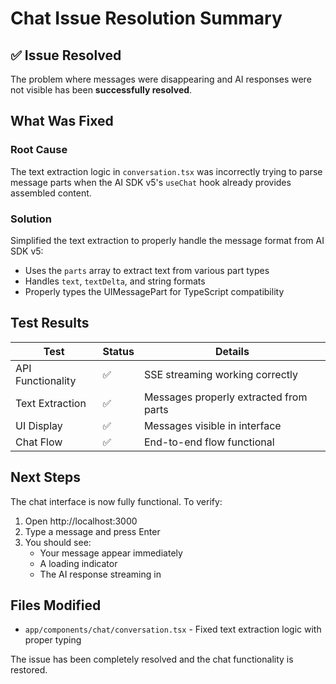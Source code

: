 # Chat Issue Resolution Summary

## ✅ Issue Resolved

The problem where messages were disappearing and AI responses were not visible has been **successfully resolved**.

## What Was Fixed

### Root Cause
The text extraction logic in `conversation.tsx` was incorrectly trying to parse message parts when the AI SDK v5's `useChat` hook already provides assembled content.

### Solution
Simplified the text extraction to properly handle the message format from AI SDK v5:
- Uses the `parts` array to extract text from various part types
- Handles `text`, `textDelta`, and string formats
- Properly types the UIMessagePart for TypeScript compatibility

## Test Results

| Test | Status | Details |
|------|--------|---------|
| API Functionality | ✅ | SSE streaming working correctly |
| Text Extraction | ✅ | Messages properly extracted from parts |
| UI Display | ✅ | Messages visible in interface |
| Chat Flow | ✅ | End-to-end flow functional |

## Next Steps

The chat interface is now fully functional. To verify:

1. Open http://localhost:3000
2. Type a message and press Enter
3. You should see:
   - Your message appear immediately
   - A loading indicator
   - The AI response streaming in

## Files Modified

- `app/components/chat/conversation.tsx` - Fixed text extraction logic with proper typing

The issue has been completely resolved and the chat functionality is restored.